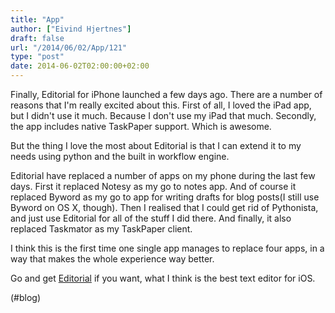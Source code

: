 ```yaml
---
title: "App"
author: ["Eivind Hjertnes"]
draft: false
url: "/2014/06/02/App/121"
type: "post"
date: 2014-06-02T02:00:00+02:00
---
```


Finally, Editorial for iPhone launched a few days ago. There are a
number of reasons that I'm really excited about this. First of all, I
loved the iPad app, but I didn't use it much. Because I don't use my
iPad that much. Secondly, the app includes native TaskPaper support.
Which is awesome.

But the thing I love the most about Editorial is that I can extend it to
my needs using python and the built in workflow engine.

Editorial have replaced a number of apps on my phone during the last few
days. First it replaced Notesy as my go to notes app. And of course it
replaced Byword as my go to app for writing drafts for blog posts(I
still use Byword on OS X, though). Then I realised that I could get rid
of Pythonista, and just use Editorial for all of the stuff I did there.
And finally, it also replaced Taskmator as my TaskPaper client.

I think this is the first time one single app manages to replace four
apps, in a way that makes the whole experience way better.

Go and get [Editorial](http://omz-software.com/editorial/) if you
want, what I think is the best text editor for iOS.

(#blog)
